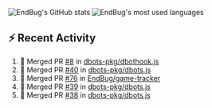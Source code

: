![EndBug's GitHub stats](https://github-readme-stats.vercel.app/api?username=endbug&show_icons=true)
![EndBug's most used languages](https://github-readme-stats.vercel.app/api/top-langs/?username=endbug&layout=compact)

## ⚡ Recent Activity

<!--START_SECTION:activity-->
1. 🎉 Merged PR [#8](https://github.com//dbots-pkg/dbothook.js/pull/8) in [dbots-pkg/dbothook.js](https://github.com//dbots-pkg/dbothook.js)
2. 🎉 Merged PR [#40](https://github.com//dbots-pkg/dbots.js/pull/40) in [dbots-pkg/dbots.js](https://github.com//dbots-pkg/dbots.js)
3. 🎉 Merged PR [#76](https://github.com//EndBug/game-tracker/pull/76) in [EndBug/game-tracker](https://github.com//EndBug/game-tracker)
4. 🎉 Merged PR [#39](https://github.com//dbots-pkg/dbots.js/pull/39) in [dbots-pkg/dbots.js](https://github.com//dbots-pkg/dbots.js)
5. 🎉 Merged PR [#38](https://github.com//dbots-pkg/dbots.js/pull/38) in [dbots-pkg/dbots.js](https://github.com//dbots-pkg/dbots.js)
<!--END_SECTION:activity-->

<!--
**EndBug/EndBug** is a ✨ _special_ ✨ repository because its `README.md` (this file) appears on your GitHub profile.

Here are some ideas to get you started:

- 🔭 I’m currently working on ...
- 🌱 I’m currently learning ...
- 👯 I’m looking to collaborate on ...
- 🤔 I’m looking for help with ...
- 💬 Ask me about ...
- 📫 How to reach me: ...
- 😄 Pronouns: ...
- ⚡ Fun fact: ...
-->
